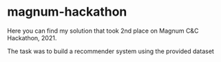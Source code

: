 # magnum-hackathon

Here you can find my solution that took 2nd place on Magnum C&C Hackathon, 2021.

The task was to build a recommender system using the provided dataset
